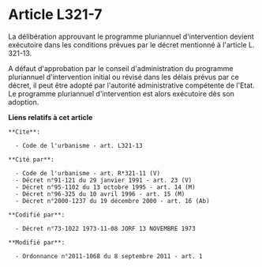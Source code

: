 # Article L321-7

La délibération approuvant le programme pluriannuel d'intervention devient exécutoire dans les conditions prévues par le
décret mentionné à l'article L. 321-13. 

A défaut d'approbation par le conseil d'administration du programme pluriannuel d'intervention initial ou révisé dans les
délais prévus par ce décret, il peut être adopté par l'autorité administrative compétente de l'Etat. Le programme pluriannuel
d'intervention est alors exécutoire dès son adoption.

**Liens relatifs à cet article**

	**Cite**:

	  - Code de l'urbanisme - art. L321-13

	**Cité par**:

	  - Code de l'urbanisme - art. R*321-11 (V)
	  - Décret n°91-121 du 29 janvier 1991 - art. 23 (V)
	  - Décret n°95-1102 du 13 octobre 1995 - art. 14 (M)
	  - Décret n°96-325 du 10 avril 1996 - art. 15 (M)
	  - Décret n°2000-1237 du 19 décembre 2000 - art. 16 (Ab)

	**Codifié par**:

	  - Décret n°73-1022 1973-11-08 JORF 13 NOVEMBRE 1973

	**Modifié par**:

	  - Ordonnance n°2011-1068 du 8 septembre 2011 - art. 1
